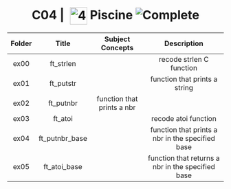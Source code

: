 <!--HEADER-->
<h1 align="center"> C04 | 
  <picture>
  <source media="(prefers-color-scheme: dark)" srcset="https://cdn.simpleicons.org/42/white">
  <img alt="42" width=40 align="center" src="https://cdn.simpleicons.org/42/Black">
 </picture>
 Piscine 
  <img alt="Complete" src="https://raw.githubusercontent.com/Mqxx/GitHub-Markdown/main/blockquotes/badge/dark-theme/complete.svg">
</h1>
<!--FINISH HEADER-->

| Folder | Title | Subject Concepts | Description |
|:---:|:---:|:---:|:---:|
| ex00 | ft_strlen |  | recode strlen C function |
| ex01 | ft_putstr | | function that prints a string |
| ex02 | ft_putnbr | function that prints a nbr |
| ex03 | ft_atoi | | recode atoi function |
| ex04 | ft_putnbr_base | | function that prints a nbr in the specified base |
| ex05 | ft_atoi_base |  | function that returns a nbr in the specified base |
